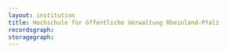```yaml
---
layout: institution
title: Hochschule für öffentliche Verwaltung Rheinland-Pfalz
recordsgraph: 
storagegraph: 
---
```

